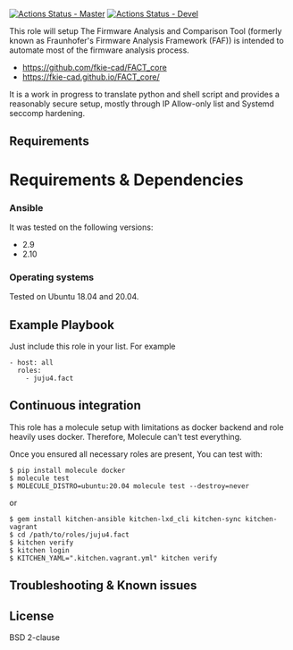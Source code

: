 [![Actions Status - Master](https://github.com/juju4/ansible-fact/workflows/AnsibleCI/badge.svg)](https://github.com/juju4/ansible-fact/actions?query=branch%3Amaster)
[![Actions Status - Devel](https://github.com/juju4/ansible-fact/workflows/AnsibleCI/badge.svg?branch=devel)](https://github.com/juju4/ansible-fact/actions?query=branch%3Adevel)

This role will setup The Firmware Analysis and Comparison Tool (formerly known as Fraunhofer's Firmware Analysis Framework (FAF)) is intended to automate most of the firmware analysis process.
* https://github.com/fkie-cad/FACT_core
* https://fkie-cad.github.io/FACT_core/

It is a work in progress to translate python and shell script and provides a reasonably secure setup, mostly through IP Allow-only list and Systemd seccomp hardening.

Requirements
------------

# Requirements & Dependencies

### Ansible
It was tested on the following versions:
 * 2.9
 * 2.10

### Operating systems

Tested on Ubuntu 18.04 and 20.04.

## Example Playbook

Just include this role in your list.
For example

```
- host: all
  roles:
    - juju4.fact
```

## Continuous integration

This role has a molecule setup with limitations as docker backend and role heavily uses docker. Therefore, Molecule can't test everything.

Once you ensured all necessary roles are present, You can test with:
```
$ pip install molecule docker
$ molecule test
$ MOLECULE_DISTRO=ubuntu:20.04 molecule test --destroy=never
```
or
```
$ gem install kitchen-ansible kitchen-lxd_cli kitchen-sync kitchen-vagrant
$ cd /path/to/roles/juju4.fact
$ kitchen verify
$ kitchen login
$ KITCHEN_YAML=".kitchen.vagrant.yml" kitchen verify
```

## Troubleshooting & Known issues

## License

BSD 2-clause
